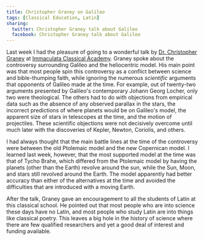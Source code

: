 ```yaml
---
title: Christopher Graney on Galileo
tags: [Classical Education, Latin]
sharing:
  twitter: Christopher Graney talk about Galileo
  facebook: Christopher Graney talk about Galileo
---
```


Last week I had the pleasure of going to a wonderful talk by [Dr. Christopher Graney](https://www.amazon.com/Setting-Aside-All-Authority-Copernicus/dp/0268029881) at [Immaculata Classical Academy](http://www.immaculataclassicalacademy.com/).  Graney spoke about the controversy surrounding Galileo and the heliocentric model.  His main point was that most people spin this controversy as a conflict between science and bible-thumping faith, while ignoring the numerous *scientific* arguments that opponents of Galileo made at the time.  For example, out of twenty-two arguments presented by Galileo's contemporary Johann Georg Locher, only two were theological.  The others had to do with objections from empirical data such as the absence of any observed parallax in the stars, the incorrect predictions of where planets would be on Galileo's model, the apparent size of stars in telescopes at the time, and the motion of projectiles.  These scientific objections were not decisively overcome until much later with the discoveries of Kepler, Newton, Coriolis, and others.

I had always thought that the main battle lines at the time of the controversy were between the old Ptolemaic model and the new Copernican model.  I learned last week, however, that the most supported model at the time was that of Tycho Brahe, which differed from the Ptolemaic model by having the planets (other than the Earth) revolve around the sun, while the Sun, Moon, and stars still revolved around the Earth.  The model apparently had better accuracy than either of the alternatives at the time and avoided the difficulties that are introduced with a moving Earth.

After the talk, Graney gave an encouragement to all the students of Latin at this classical school.  He pointed out that most people who are into science these days have no Latin, and most people who study Latin are into things like classical poetry.  This leaves a big hole in the history of science where there are few qualified researchers and yet a good deal of interest and funding available.